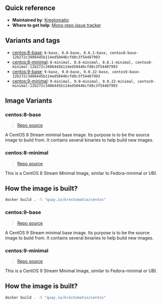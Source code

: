 ## Quick reference
- **Maintained by**:
[Krestomatio](https://github.com/krestomatio)
- **Where to get help**:
[Mono repo issue tracker](https://github.com/krestomatio/container_builder/issues)

## Variants and tags
- [centos:8-base](#centos8-base): `8-base, 8.6-base, 8.6.1-base, centos8-base-12b272c3406445b114ed50446cfd8c3f54487993`
- [centos:8-minimal](#centos8-minimal): `8-minimal, 8.6-minimal, 8.6.1-minimal, centos8-minimal-12b272c3406445b114ed50446cfd8c3f54487993`
- [centos:9-base](#centos9-base): `9-base, 9.0-base, 9.0.22-base, centos9-base-12b272c3406445b114ed50446cfd8c3f54487993`
- [centos:9-minimal](#centos9-minimal): `9-minimal, 9.0-minimal, 9.0.22-minimal, centos9-minimal-12b272c3406445b114ed50446cfd8c3f54487993`


## Image Variants
### centos:8-base
> [Repo source](https://github.com/krestomatio/container_builder/tree/master/centos/centos8-base)

A CentOS 8 Stream minimal base image. Its purpose is to be the source image to build from. It contains several binaries to help build new images.

### centos:8-minimal
> [Repo source](https://github.com/krestomatio/container_builder/tree/master/centos/centos8-minimal)

This is a CentOS 8 Stream Minimal Image, similar to Fedora-minimal or UBI.

## How the image is built?
```bash
docker build . -t "quay.io/krestomatio/centos"
```

### centos:9-base
> [Repo source](https://github.com/krestomatio/container_builder/tree/master/centos/centos9-base)

A CentOS 9 Stream minimal base image. Its purpose is to be the source image to build from. It contains several binaries to help build new images.

### centos:9-minimal
> [Repo source](https://github.com/krestomatio/container_builder/tree/master/centos/centos9-minimal)

This is a CentOS 9 Stream Minimal Image, similar to Fedora-minimal or UBI.

## How the image is built?
```bash
docker build . -t "quay.io/krestomatio/centos"
```

